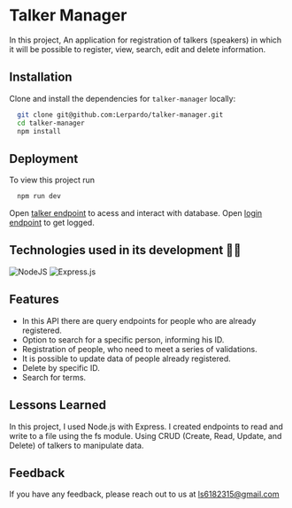 
# Talker Manager

In this project, An application for registration of talkers (speakers) in which it will be possible to register, view, search, edit and delete information.

## Installation

Clone and install the dependencies for `talker-manager` locally:

```bash
  git clone git@github.com:Lerpardo/talker-manager.git
  cd talker-manager
  npm install
```

## Deployment

To view this project run

```bash
  npm run dev
```
Open [talker endpoint](http://localhost:3000/talker) to acess and interact with database.
Open [login endpoint](http://localhost:3000/login) to get logged.

## Technologies used in its development 🧑‍💻

![NodeJS](https://img.shields.io/badge/node.js-6DA55F?style=for-the-badge&logo=node.js&logoColor=white)
![Express.js](https://img.shields.io/badge/express.js-%23404d59.svg?style=for-the-badge&logo=express&logoColor=%2361DAFB)
## Features

- In this API there are query endpoints for people who are already registered.
- Option to search for a specific person, informing his ID.
- Registration of people, who need to meet a series of validations.
- It is possible to update data of people already registered.
- Delete by specific ID.
- Search for terms.

## Lessons Learned

In this project, I used Node.js with Express. I created endpoints to read and write to a file using the fs module.
Using CRUD (Create, Read, Update, and Delete) of talkers to manipulate data.

## Feedback

If you have any feedback, please reach out to us at ls6182315@gmail.com
